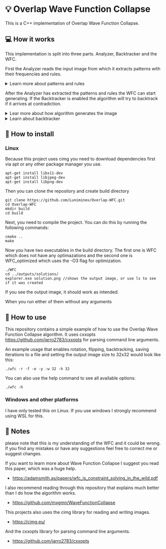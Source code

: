 # :bulb: Overlap Wave Function Collapse

This is a C++ implementation of Overlap Wave Function Collapse.

## :computer: How it works

This implementation is split into three parts. Analyzer, Backtracker and the WFC.

First the Analyzer reads the input image from which it extracts patterns with their frequencies and rules.

<details>
<summary> Learn more about patterns and rules </summary>
<h3>Patterns</h3>
are the sub-images of the input image. They are extracted by sliding a window of size `pattern_size` over
the input image and storing the sub-image in a list if it is not already present. This is done by converting the
patterns pixels to a string and storing it in a hashmap as key. This could be done more efficiently by using a hash
function that takes the image as input and returns a hash.

For each unique pattern is also saved the total number of times it appears in the input image.
This is then used to calculate the probability of each pattern occurring in the output image in order to generate output 
images that are more similar to the input image.

<h3>Rules</h3>
determine which patterns can be placed next to each other at a certain offset.
Lets imagine that we have two patterns where 1 represents white and 0 black:

```
p1:    p2:
1 1 1 | 1 1 1
1 0 1 | 1 0 1
1 0 1 | 1 0 0
```

Now if we were to check if they can be placed next to each other at offset (1, 0) we would compare these two crops:

crops:
```
p1     p2:
1 1 1 | 1 1 1
1 0 1 | 1 0 1
```

As you can see they are the same so they can be placed next to each other at offset (1, 0).

But if we were to check if they can be placed next to each other at offset (1, 0) we would compare these two crops
and notice that they are not the same and thus they cannot be placed next to each other at offset (1, 0).

crops:
```
p1:  p2:
1 1 | 1 1
0 1 | 0 1
0 1 | 0 0
```
</details>

After the Analyzer has extracted the patterns and rules the WFC can start generating. If the Backtracker is enabled the
algorithm will try to backtrack if it arrives at contradiction.

<details>
<summary>Lear more about how algorithm generates the image</summary>


- Before the WFC starts generating the output image, it first creates a grid that represents the current state of the
image. Each cell in the grid is a set of patterns that can be placed at that position. They are in
what's called a superposition.


- The first step in the Wave Function Collapse algorithm is known as Observation. During this
step, the algorithm finds the cell with the lowest entropy and collapses it. This means that it calculates
the shannon entropy for each not collapsed cell and collapses the one with the lowest entropy.


- The second step is called propagation. During this step, the algorithm propagates the information about
the collapsed cell to its neighbors. This is done by removing the patterns that are not compatible
with the collapsed cell. As a result, the neighbors will have some patterns removed, and they will propagate
this information to their neighbors. This step is also sometimes called as wave because of its ripple effect, where
changes propagate outwards from the point of origin. The propagation step is repeated until no more patterns
can be removed.


- Then the algorithm goes into observation again and continues this cycle. It's also possible that the algorithm
will arrive at contradiction. This happens when any cell in a grid will have no possible patterns left it can 
collapse into. When this happens contradiction is found and the algorithm will either backtrack or stop.
</details>

<details>
<summary>Learn about backtracker</summary>

In simple terms, the backtracker is a way to go to previous state of the algorithm whenever it finds a contradiction
and to try a different solution.

In each step when the algorithm collapses a cell, it will also save the state into backtracker if enabled.
Then In the observation step if the algorithm arrives at contradiction it will start backtracking instead.

The backtracker has two important factors. The first one is the depth. This is the number of steps the algorithm can
go back in the history. The second one is the max iterations. This tells the backtracker how many times it should try
a single state before it gives up and goes back further in the history.

If the algorithm is backtracking, it will store the states in a different dequeue. If it finds a possible solution it
will merge it to the main dequeue and continue to generate the image. It knows when to stop backtracking by comparing 
the current iteration to the last iteration when it found a contradiction.

</details>

## :hammer: How to install

### Linux

Because this project uses cimg you need to download dependencies first via apt or any other package manager you use.

```shell
apt-get install libx11-dev
apt-get install libjpeg-dev
apt-get install libpng-dev
```

Then you can clone the repository and create build directory

```shell
git clone https://github.com/Luniminex/Overlap-WFC.git
cd Overlap-WFC
mkdir build
cd build
```

Next, you need to compile the project. You can do this by running the following commands:

```shell
cmake ..
make
```

Now you have two executables in the build directory. The first one is WFC which does not have any optimazations and
the second one is WFC_optimized which uses the -O3 flag for optimization.

```shell
./WFC
cd ../outputs/solutions/
explorer.exe solution.png //shows the output image, or use ls to see if it was created
```

If you see the output image, it should work as intended.

When you run either of them without any arguments

## :rocket: How to use

This repository contains a simple example of how to use the Overlap Wave Function Collapse algorithm.
It uses cxxopts https://github.com/jarro2783/cxxopts for parsing command line arguments.

An example usage that enables rotation, flipping, backtracking, saving iterations to a file
and setting the output image size to 32x32 would look like this:
```shell
./wfc -r -f -e -y -w 32 -h 32
```

You can also use the help command to see all available options:
```shell
./wfc -h
```

### Windows and other platforms

I have only tested this on Linux. If you use windows I strongly recommend using WSL for this.

## :memo: Notes

please note that this is my understanding of the WFC and it could be wrong. If you find any mistakes or have any 
suggestions feel free to correct me or suggest changes.

If you want to learn more about Wave Function Collapse I suggest you read this paper, which was a huge help.
- https://adamsmith.as/papers/wfc_is_constraint_solving_in_the_wild.pdf

I also recommend reading through this repository that explains much better than I do how the algorithm works.
- https://github.com/mxgmn/WaveFunctionCollapse

This projects also uses the cimg library for reading and writing images.

- https://cimg.eu/

And the cxxopts library for parsing command line arguments.

- https://github.com/jarro2783/cxxopts
